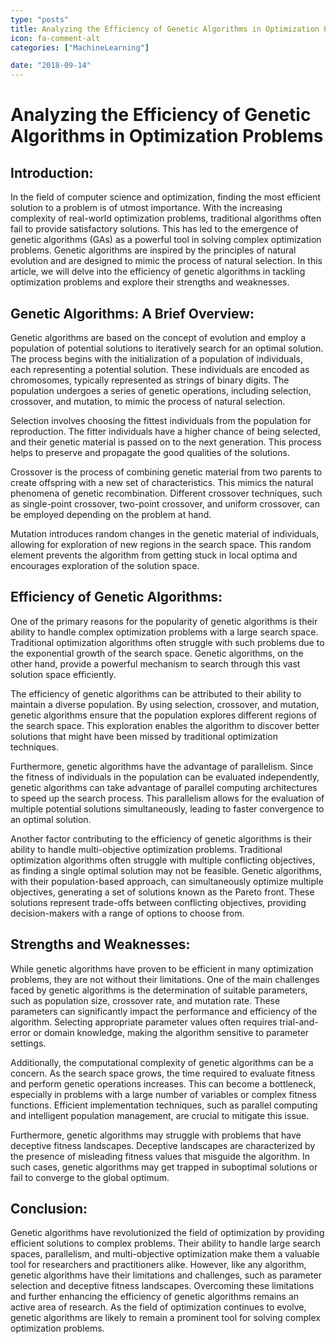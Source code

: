 ```yaml
---
type: "posts"
title: Analyzing the Efficiency of Genetic Algorithms in Optimization Problems
icon: fa-comment-alt
categories: ["MachineLearning"]

date: "2018-09-14"
---
```




# Analyzing the Efficiency of Genetic Algorithms in Optimization Problems

## Introduction:

In the field of computer science and optimization, finding the most efficient solution to a problem is of utmost importance. With the increasing complexity of real-world optimization problems, traditional algorithms often fail to provide satisfactory solutions. This has led to the emergence of genetic algorithms (GAs) as a powerful tool in solving complex optimization problems. Genetic algorithms are inspired by the principles of natural evolution and are designed to mimic the process of natural selection. In this article, we will delve into the efficiency of genetic algorithms in tackling optimization problems and explore their strengths and weaknesses.

## Genetic Algorithms: A Brief Overview:

Genetic algorithms are based on the concept of evolution and employ a population of potential solutions to iteratively search for an optimal solution. The process begins with the initialization of a population of individuals, each representing a potential solution. These individuals are encoded as chromosomes, typically represented as strings of binary digits. The population undergoes a series of genetic operations, including selection, crossover, and mutation, to mimic the process of natural selection.

Selection involves choosing the fittest individuals from the population for reproduction. The fitter individuals have a higher chance of being selected, and their genetic material is passed on to the next generation. This process helps to preserve and propagate the good qualities of the solutions.

Crossover is the process of combining genetic material from two parents to create offspring with a new set of characteristics. This mimics the natural phenomena of genetic recombination. Different crossover techniques, such as single-point crossover, two-point crossover, and uniform crossover, can be employed depending on the problem at hand.

Mutation introduces random changes in the genetic material of individuals, allowing for exploration of new regions in the search space. This random element prevents the algorithm from getting stuck in local optima and encourages exploration of the solution space.

## Efficiency of Genetic Algorithms:

One of the primary reasons for the popularity of genetic algorithms is their ability to handle complex optimization problems with a large search space. Traditional optimization algorithms often struggle with such problems due to the exponential growth of the search space. Genetic algorithms, on the other hand, provide a powerful mechanism to search through this vast solution space efficiently.

The efficiency of genetic algorithms can be attributed to their ability to maintain a diverse population. By using selection, crossover, and mutation, genetic algorithms ensure that the population explores different regions of the search space. This exploration enables the algorithm to discover better solutions that might have been missed by traditional optimization techniques.

Furthermore, genetic algorithms have the advantage of parallelism. Since the fitness of individuals in the population can be evaluated independently, genetic algorithms can take advantage of parallel computing architectures to speed up the search process. This parallelism allows for the evaluation of multiple potential solutions simultaneously, leading to faster convergence to an optimal solution.

Another factor contributing to the efficiency of genetic algorithms is their ability to handle multi-objective optimization problems. Traditional optimization algorithms often struggle with multiple conflicting objectives, as finding a single optimal solution may not be feasible. Genetic algorithms, with their population-based approach, can simultaneously optimize multiple objectives, generating a set of solutions known as the Pareto front. These solutions represent trade-offs between conflicting objectives, providing decision-makers with a range of options to choose from.

## Strengths and Weaknesses:

While genetic algorithms have proven to be efficient in many optimization problems, they are not without their limitations. One of the main challenges faced by genetic algorithms is the determination of suitable parameters, such as population size, crossover rate, and mutation rate. These parameters can significantly impact the performance and efficiency of the algorithm. Selecting appropriate parameter values often requires trial-and-error or domain knowledge, making the algorithm sensitive to parameter settings.

Additionally, the computational complexity of genetic algorithms can be a concern. As the search space grows, the time required to evaluate fitness and perform genetic operations increases. This can become a bottleneck, especially in problems with a large number of variables or complex fitness functions. Efficient implementation techniques, such as parallel computing and intelligent population management, are crucial to mitigate this issue.

Furthermore, genetic algorithms may struggle with problems that have deceptive fitness landscapes. Deceptive landscapes are characterized by the presence of misleading fitness values that misguide the algorithm. In such cases, genetic algorithms may get trapped in suboptimal solutions or fail to converge to the global optimum.

## Conclusion:

Genetic algorithms have revolutionized the field of optimization by providing efficient solutions to complex problems. Their ability to handle large search spaces, parallelism, and multi-objective optimization make them a valuable tool for researchers and practitioners alike. However, like any algorithm, genetic algorithms have their limitations and challenges, such as parameter selection and deceptive fitness landscapes. Overcoming these limitations and further enhancing the efficiency of genetic algorithms remains an active area of research. As the field of optimization continues to evolve, genetic algorithms are likely to remain a prominent tool for solving complex optimization problems.